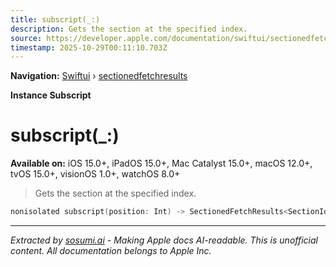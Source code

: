 ```yaml
---
title: subscript(_:)
description: Gets the section at the specified index.
source: https://developer.apple.com/documentation/swiftui/sectionedfetchresults/subscript(_:)
timestamp: 2025-10-29T00:11:10.703Z
---
```


**Navigation:** [Swiftui](/documentation/swiftui) › [sectionedfetchresults](/documentation/swiftui/sectionedfetchresults)

**Instance Subscript**

# subscript(_:)

**Available on:** iOS 15.0+, iPadOS 15.0+, Mac Catalyst 15.0+, macOS 12.0+, tvOS 15.0+, visionOS 1.0+, watchOS 8.0+

> Gets the section at the specified index.

```swift
nonisolated subscript(position: Int) -> SectionedFetchResults<SectionIdentifier, Result>.Section { get }
```

---

*Extracted by [sosumi.ai](https://sosumi.ai) - Making Apple docs AI-readable.*
*This is unofficial content. All documentation belongs to Apple Inc.*
